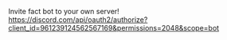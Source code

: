 Invite fact bot to your own server!  
https://discord.com/api/oauth2/authorize?client_id=961239124562567169&permissions=2048&scope=bot
